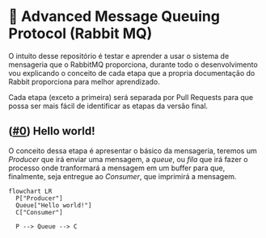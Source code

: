# 🐇 Advanced Message Queuing Protocol (Rabbit MQ)
O intuito desse repositório é testar e aprender a usar o sistema de mensageria que o RabbitMQ proporciona, durante todo o desenvolvimento vou explicando o conceito de cada etapa que a propria documentação do Rabbit proporciona para melhor aprendizado.

Cada etapa (exceto a primeira) será separada por Pull Requests para que possa ser mais fácil de identificar as etapas da versão final.

## ([#0](https://github.com/lucasgianine/message-queuing/commit/c86a7cd0750668b64d3e57371d61874107304e26)) Hello world!
O conceito dessa etapa é apresentar o básico da mensageria, teremos um <i>Producer</i> que irá enviar uma mensagem, a <i>queue</i>, ou <i>fila</i> que irá fazer o processo onde tranformará a mensagem em um buffer para que, finalmente, seja entregue ao <i>Consumer</i>, que imprimirá a mensagem.

```mermaid
flowchart LR
  P["Producer"]
  Queue["Hello world!"]
  C["Consumer"]

  P --> Queue --> C
```
